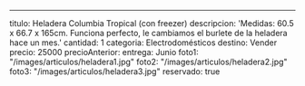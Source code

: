 ---
titulo: Heladera Columbia Tropical (con freezer)
descripcion: 'Medidas: 60.5 x 66.7 x 165cm. Funciona perfecto, le cambiamos el burlete
  de la heladera hace un mes.'
cantidad: 1
categoria: Electrodomésticos
destino: Vender
precio: 25000
precioAnterior:
entrega: Junio
foto1: "/images/articulos/heladera1.jpg"
foto2: "/images/articulos/heladera2.jpg"
foto3: "/images/articulos/heladera3.jpg"
reservado: true
